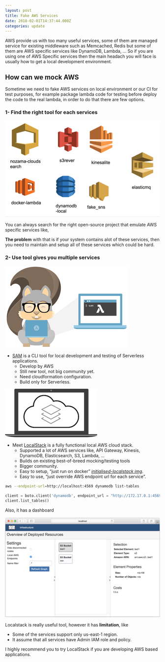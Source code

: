 ```yaml
---
layout: post
title: Fake AWS Services
date: 2018-02-01T14:37:44.000Z
categories: update
---
```

AWS provide us with too many useful services, some of them are managed service for existing middleware such as Memcached, Redis but some of them are AWS specific services like DynamoDB, Lambda, ...
So if you are using one of AWS Specific services then the main headach you will face is usually how to get a local development environment.

## How can we mock AWS

Sometime we need to fake AWS services on local environment or our CI for test purposes, for example package lambda code for testing before deploy the code to the real lambda, in order to do that there are few options.

### 1- Find the right tool for each services
<img src="/images/fulls/fake-aws-1.png" class="left image">

You can always search for the right open-source project that  emulate AWS specific services like,

**The problem** with that is if your system contains alot of these services, then you need to maintain and setup all of these services which could be hard.

### 2- Use tool gives you multiple services

<img src="/images/fulls/sam-local-banner.png"  class="right image">

-  [SAM](https://github.com/awslabs/aws-sam-local) is a CLI tool for local development and testing of Serverless applications. 
    - Develop by AWS
    - Still new tool, not big community yet.
    - Need cloudformation configuration.
    - Build only for Serverless.


<img src="/images/fulls/localstack.png"  class="left image">

- Meet [LocalStack](https://localstack.cloud/) is a fully functional local AWS cloud stack.
    - Supported a lot of AWS services like, API Gateway, Kinesis, DynamoDB, Elasticsearch, S3, Lambda, ...
    - Builds on existing best-of-breed mocking/testing tools
    - Bigger community.
    - Easy to setup, “just run on docker” _[initialised-localstack img](https://github.com/markglh/initialised-localstack)_.
    - Easy to use, “just override AWS endpoint url for each service”.

```bash
aws --endpoint-url=http://localhost:4569 dynamodb list-tables
```
```python
client = boto.client('dynamodb', endpoint_url = "http://172.17.0.1:4569/")
client.list_tables()
```

Also, it has a dashboard

<img src="/images/fulls/localstackdb.png"  class="fit image">

Localstack is really useful tool, however it has **limitation**, like
- Some of the services support only us-east-1 region.
- It assume that all services have Admin IAM role and policy.

I highly recommend you to try LocalStack if you are developing AWS based applications.